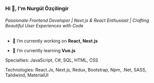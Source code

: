 <h3 >Hi 👋, I'm Nurgül Özçilingir</h3>
<h6>Passionate Frontend Developer | Next.js & React Enthusiast | Crafting Beautiful User Experiences with Code</h6>

- 🔭 I’m currently working on **React, Next.js**

- 🌱 I’m currently learning **Vue.js**

Specialties: JavaScript, C#, SQL, HTML, CSS

Technologies: React.Js, Next.js, Redux, Bootstrap, Npm, .Net, SASS, Taildwind, MaterialUI

